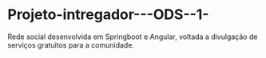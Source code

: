 # Projeto-intregador---ODS--1-
Rede social desenvolvida em Springboot e Angular, voltada a divulgação de serviços gratuitos para a comunidade.

